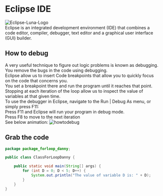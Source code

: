 # Eclipse IDE
![Eclipse-Luna-Logo](https://github.com/danielurra/eclipse/assets/51704179/9f79c836-ae79-4770-a5fe-96c34984efba)</br>
Eclipse is an integrated development environment (IDE) that combines a code editor, compiler, debugger, text editor and a graphical user interface (GUI) builder.
## How to debug
A very useful technique to figure out logic problems is known as debugging. You remove the bugs in the code using debugging.</br>
Eclipse allow us to insert Code breakpoints that allow you to quickly focus on the code that concerns you.</br>
You set a breakpoint there and run the program until it reaches that point.</br>
Stopping at each iteration of the loop allow us to inspect the value of variables at that given time.</br>
To use the debugger in Eclipse, navigate to the Run | Debug As menu, or simply press F11:</br>
Press F11 and Eclipse will run your program in debug mode.</br>
Press F8 to move to the next iteration</br>
See below animation:
![howtodebug](https://github.com/danielurra/eclipse/assets/51704179/4acbd09c-0fb1-4a39-9a6a-af3ba4cfb896)</br>
## Grab the code
```java
package package_forloop_danny;

public class ClassForLoopDanny {

	public static void main(String[] args) {
		for (int D = 0; D < 5; D++) {
			System.out.println("The value of variable D is: " + D);
		}
	}
}
```
